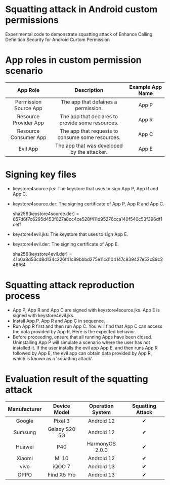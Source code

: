# Squatting attack in Android custom permissions
Experimental code to demonstrate squatting attack of Enhance Calling Definition Security for Android Curtom Permission

# App roles in custom permission scenario
|       App Role        |                   Description                    | Example App Name |
| :-------------------: | :----------------------------------------------: | :--------------: |
| Permission Source App |       The app that defaines a permission.        |      App P       |
| Resource Provider App | The app that declares to provide some resources. |      App R       |
| Resource Consumer App | The app that requests to consume some resources. |      App C       |
|       Evil App        |   The app that was developed by the attacker.    |      App E       |

# Signing key files
- keystore4source.jks: The keystore that uses to sign App P, App R and App C.
- keystore4source.der: The signing certificate of App P, App R and App C.

  sha256(keystore4source.der) = 657d6f7c6295d453f027a8cc4ce528f411d95276cca140f540c53f396df1ceff

- keystore4evil.jks: The keystore that uses to sign App E.
- keystore4evil.der: The signing certificate of App E.

  sha256(keystore4evil.der) =  41b0a8d53cd8d134c226f41c89bbbd275e11cd104147c839427e52c89c248f64

# Squatting attack reproduction process
- App P, App R and App C are signed with keystore4source.jks. App E is signed with keystore4evil.jks.
- Install App P, App R and App C in sequence.
- Run App R first and then run App C. You will find that App C can access the data provided by App R. Here is the expected behavior.
- Before proceeding, ensure that all running Apps have been closed. Uninstalling App P will simulate a scenario where the user has not installed it. If the user installs the evil app App E, and then runs App R followed by App E, the evil app can obtain data provided by App R, which is known as a 'squatting attack'.

# Evaluation result of the squatting attack

| Manufacturer | Device Model  | Operation System | Squatting Attack |
| :----------: | :-----------: | :--------------: | :--------------: |
|    Google    |    Pixel 3    |    Android 12    |        ✔         |
|   Sumsung    | Galaxy S20 5G |    Android 12    |        ✔         |
|    Huawei    |      P40      | HarmonyOS 2.0.0  |        ✔         |
|    Xiaomi    |     Mi 10     |    Android 12    |        ✔         |
|     vivo     |    iQOO 7     |    Android 13    |        ✔         |
|     OPPO     |  Find X5 Pro  |    Android 13    |        ✔         |
